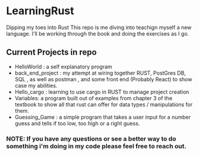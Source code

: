 # LearningRust
Dipping my toes into Rust
This repo is me diving into teachign myself a new language. I'll be working through the book and doing the exercises as I go.

## Current Projects in repo
- HelloWorld : a self explanatory program
- back_end_project : my attempt at wiring together RUST, PostGres DB, SQL , as well as postman , and some front end (Probably React) to show case my abilities.
- Hello_cargo : learning to use cargo in RUST to manage project creation
- Variables: a program built out of examples from chapter 3 of the textbook to show all that rust can offer for data types / manipulations for them.
- Guessing_Game : a simple program that takes a user input for a number guess and tells if too low, too high or a right guess.

### NOTE: If you have any questions or see a better way to do something i'm doing in my code please feel free to reach out.
